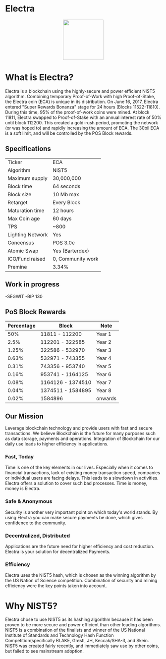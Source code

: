 # Electra

<p align="center">
    <img src="https://media.discordapp.net/attachments/516295832904138762/542275592704491521/bitcoin.png"
        height="130">


# What is Electra?
Electra is a blockchain using the highly-secure and power efficient NIST5 algorithm. Combining temporary Proof-of-Work with high Proof-of-Stake, the Electra coin (ECA) is unique in its distribution. On June 16, 2017, Electra entered "Super Rewards Bonanza" stage for 24 hours (Blocks 11522-11810). During this time, 95% of the proof-of-work coins were mined. At block 11811, Electra swapped to Proof-of-Stake with an annual interest rate of 50% until block 112200. This created a gold-rush period, promoting the network (or was hoped to) and rapidly increasing the amount of ECA. The 30bil ECA is a soft limit, and will be controlled by the POS Block rewards.

<a name="specifications"></a>
## Specifications
<table>
<tr> <td>Ticker</td><td>ECA</td></tr>
<tr> <td>Algorithm</td><td>NIST5</td></tr>
<tr> <td>Maximum supply</td><td>30,000,000</td></tr>
<tr> <td>Block time</td><td>64 seconds</td></tr>
<tr> <td>Block size</td><td>10 Mb max</td></tr>
<tr> <td>Retarget</td><td>Every Block</td></tr>
<tr> <td>Maturation time</td><td>12 hours</td></tr>
<tr> <td>Max Coin age</td><td>60 days</td></tr>
<tr> <td>TPS</td><td>~800</td></tr>
<tr> <td>Lighting Network</td><td>Yes</td></tr>
<tr> <td>Concensus</td><td>POS 3.0e</td></tr>
<tr> <td>Atomic Swap</td><td>Yes (Barterdex)</td></tr>
<tr> <td>ICO/Fund raised</td><td>0, Community work</td></tr>
<tr> <td>Premine</td><td>3.34%</td></tr>
</table>

## Work in progress

-SEGWIT
-BIP 130

## PoS Block Rewards

| Percentage | Block              | Note          |
|------------|--------------------|---------------|
| 50%        | 11811   - 112200   | Year 1        |
| 2.5%       | 112201  - 322585   | Year 2        |
| 1.25%      | 322586  - 532970   | Year 3        |
| 0.63%      | 532971  - 743355   | Year 4        |
| 0.31%      | 743356  - 953740   | Year 5        |
| 0.16%      | 953741  - 1164125  | Year 6        |
| 0.08%      | 1164126 - 1374510  | Year 7        |
| 0.04%      | 1374511 - 1584895  | Year 8        |
| 0.02%      | 1584896            | onwards        |


## Our Mission
Leverage blockchain technology and provide users with fast and secure transactions.
We believe Blockchain is the future for many purposes such as data storage, payments and operations. Integration of Blockchain for our daily use leads to higher efficiency in applications.

### Fast, Today
Time is one of the key elements in our lives. Especially when it comes to financial transactions, lack of existing money transaction speed, companies or individual users are facing delays. This leads to a slowdown in activities. Electra offers a solution to cover such bad processes. Time is money, money is Electra.

### Safe & Anonymous
Security is another very important point on which today's world stands. By using Electra you can make secure payments be done, which gives confidence to the community.

### Decentralized, Distributed
Applications are the future need for higher efficiency and cost reduction. Electra is your solution for decentralized Payments.

### Efficiency
Electra uses the NIST5 hash, which is chosen as the winning algorithm by the US Nation of Science competition. Combination of security and mining efficiency were the key points taken into account.


# Why NIST5?
Electra chose to use NIST5 as its hashing algorithm because it has been proven to be more secure and power efficient than other leading algorithms. NIST5 is a combination of the finalists and winner of the US National Institute of Standards and Technology Hash Function Competition(specifically BLAKE, Grøstl, JH, Keccak/SHA-3, and Skein. NIST5 was created fairly recently, and immediately saw use by other coins, but failed to see mainstream adoption.
